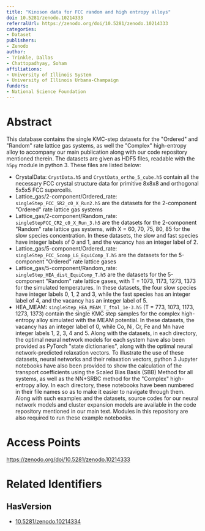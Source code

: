 ```yaml
---
title: "Kinoson data for FCC random and high entropy alloys"
doi: 10.5281/zenodo.10214333
referralUrl: https://zenodo.org/doi/10.5281/zenodo.10214333
categories:
- Dataset
publishers:
- Zenodo
author:
- Trinkle, Dallas
- Chattopadhyay, Soham
affiliations:
- University of Illinois System
- University of Illinois Urbana-Champaign
funders:
- National Science Foundation
---
```


# Abstract
This database contains the single KMC-step datasets for the "Ordered" and "Random" rate lattice gas systems, as well the "Complex" high-entropy alloy to accompany our main publication along with our code repository mentioned therein. The datasets are given as HDF5 files, readable with the `h5py` module in python 3. These files are listed below:
* CrystalData: `CrystData.h5` and `CrystData_ortho_5_cube.h5` contain all the necessary FCC crystal structure data for primitive 8x8x8 and orthogonal 5x5x5 FCC supercells.
* Lattice_gas/2-component/Ordered_rate: `singleStep_FCC_SR2_c0_X_Run2.h5` are the datasets for the 2-component "Ordered" rate lattice gas systems
* Lattice_gas/2-component/Random_rate: `singleStepFCC_CR2_c0_X_Run_3.h5` are the datasets for the 2-component "Random" rate lattice gas systems, with X = 60, 70, 75, 80, 85 for the slow species concentration. In these datasets, the slow and fast species have integer labels of 0 and 1, and the vacancy has an integer label of 2.
* Lattice_gas/5-component/Ordered_rate: `singleStep_FCC_5comp_LG_EquiComp_T.h5` are the datasets for the 5-component "Ordered" rate lattice gases
* Lattice_gas/5-component/Random_rate: `singleStep_HEA_dist_EquiComp_T.h5` are the datasets for the 5-component "Random" rate lattice gases, with T = 1073, 1173, 1273, 1373 for the simulated temperatures. In these datasets, the four slow species have integer labels 0, 1, 2 and 3, while the fast species has an integer label of 4, and the vacancy has an integer label of 5.
* HEA_MEAM: `singleStep_HEA_MEAM_T_ftol_1e-3.h5` (T = 773, 1073, 1173, 1273, 1373) contain the single KMC step samples for the complex high-entropy alloy simulated with the MEAM potential. In these datasets, the vacancy has an integer label of 0, while Co, Ni, Cr, Fe and Mn have integer labels 1, 2, 3, 4 and 5.
Along with the datasets, in each directory, the optimal neural network models for each system have also been provided as PyTorch "state dictionaries", along with the optimal neural network-predicted relaxation vectors. To illustrate the use of these datasets, neural networks and their relaxation vectors, python 3 Jupyter notebooks have also been provided to show the calculation of the transport coefficients using the Scaled Bias Basis (SBB) Method for all systems, as well as the NN+SRBC method for the "Complex" high-entropy alloy. In each directory, these notebooks have been numbered in their file names so as to make it easier to navigate through them. Along with such examples and the datasets, source codes for our neural network models and cluster expansion models are available in the code repository mentioned in our main text. Modules in this repository are also required to run these example notebooks.
 

# Access Points
https://zenodo.org/doi/10.5281/zenodo.10214333

# Related Identifiers
## HasVersion
- [10.5281/zenodo.10214334](../../10.5281/zenodo.10214334/)